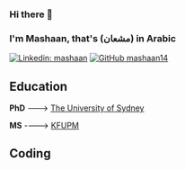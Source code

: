 ### Hi there 👋
### I'm Mashaan, that's (مشعان) in Arabic
[![Linkedin: mashaan](https://img.shields.io/badge/LinkedIn-0077B5?style=for-the-badge&logo=linkedin&logoColor=white)](https://linkedin.com/in/mashaan)
[![GitHub mashaan14](https://img.shields.io/badge/GitHub-100000?style=for-the-badge&logo=github&logoColor=white)](https://github.com/mashaan14)

## Education
**PhD** ---> [The University of Sydney](https://www.sydney.edu.au/)

**MS** ----> [KFUPM](http://www.kfupm.edu.sa/)

## Coding
